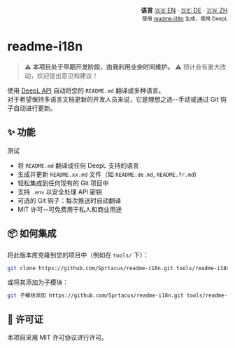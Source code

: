 <!-- readme-i18n start -->
<p align="right">
  <strong>语言</strong> <a href="../README.md">🇬🇧 EN</a> ·
  <a href="README.DE.md">🇩🇪 DE</a> ·
  <a href="README.ZH.md">🇨🇳 ZH</a><br>
  <sub>使用 <a href="https://github.com/Sprtacus/readme-i18n/">readme-i18n</a> 生成，使用 DeepL</sub>
</p>
<!-- readme-i18n end -->

# readme-i18n

> ⚠️ **本项目处于早期开发阶段，由我利用业余时间维护。** ⚠️
> 预计会有重大改动，欢迎提出意见和建议！

使用 [DeepL API](https://www.deepl.com/docs-api/) 自动将您的 `README.md` 翻译成多种语言。  
对于希望保持多语言文档更新的开发人员来说，它是理想之选--手动或通过 Git 钩子自动进行更新。

## ✨ 功能
测试
- 将 `README.md` 翻译成任何 DeepL 支持的语言
- 生成并更新 `README.xx.md` 文件（如 `README.de.md`, `README.fr.md`)
- 轻松集成到任何现有的 Git 项目中
- 支持 `.env` 以安全处理 API 密钥
- 可选的 Git 钩子：每次推送时自动翻译
- MIT 许可--可免费用于私人和商业用途

## 📦 如何集成

将此版本库克隆到您的项目中（例如在 `tools/` 下）：

```bash
git clone https://github.com/Sprtacus/readme-i18n.git tools/readme-i18n
```
或将其添加为子模块：
```bash
git 子模块添加 https://github.com/Sprtacus/readme-i18n.git tools/readme-i18n
```

## 📄 许可证

本项目采用 MIT 许可协议进行许可。
